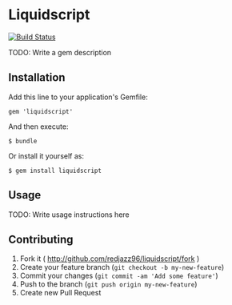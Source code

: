 # Liquidscript

[![Build Status](https://travis-ci.org/redjazz96/liquidscript.png?branch=master)](https://travis-ci.org/redjazz96/liquidscript)

TODO: Write a gem description

## Installation

Add this line to your application's Gemfile:

    gem 'liquidscript'

And then execute:

    $ bundle

Or install it yourself as:

    $ gem install liquidscript

## Usage

TODO: Write usage instructions here

## Contributing

1. Fork it ( http://github.com/redjazz96/liquidscript/fork )
2. Create your feature branch (`git checkout -b my-new-feature`)
3. Commit your changes (`git commit -am 'Add some feature'`)
4. Push to the branch (`git push origin my-new-feature`)
5. Create new Pull Request
